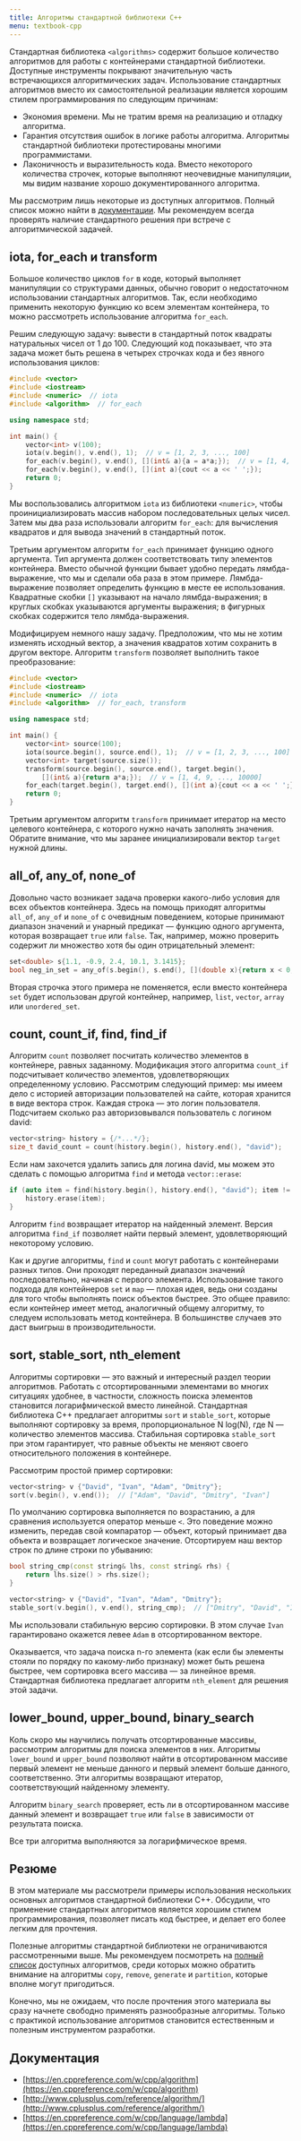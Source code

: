 ```yaml
---
title: Алгоритмы стандартной библиотеки C++
menu: textbook-cpp
---
```


Стандартная библиотека `<algorithms>` содержит большое количество алгоритмов для работы с контейнерами стандартной библиотеки. Доступные инструменты покрывают значительную часть встречающихся алгоритмических задач. Использование стандартных алгоритмов вместо их самостоятельной реализации является хорошим стилем программирования по следующим причинам:

* Экономия времени. Мы не тратим время на реализацию и отладку алгоритма.
* Гарантия отсутствия ошибок в логике работы алгоритма. Алгоритмы стандартной библиотеки протестированы многими программистами.
* Лаконичность и выразительность кода. Вместо некоторого количества строчек, которые выполняют неочевидные манипуляции, мы видим название хорошо документированного алгоритма.

Мы рассмотрим лишь некоторые из доступных алгоритмов. Полный список можно найти в [документации](https://en.cppreference.com/w/cpp/algorithm). Мы рекомендуем всегда проверять наличие стандартного решения при встрече с алгоритмической задачей.

<!-- ## Немодифицирующие алгоритмы -->

## iota, for_each и transform

Большое количество циклов `for` в коде, который выполняет манипуляции со структурами данных, обычно говорит о недостаточном использовании стандартных алгоритмов. Так, если необходимо применить некоторую функцию ко всем элементам контейнера, то можно рассмотреть использование алгоритма `for_each`.

Решим следующую задачу: вывести в стандартный поток квадраты натуральных чисел от 1 до 100. Следующий код показывает, что эта задача может быть решена в четырех строчках кода и без явного использования циклов:

```cpp
#include <vector>
#include <iostream>
#include <numeric>  // iota
#include <algorithm>  // for_each

using namespace std;

int main() {
    vector<int> v(100);
    iota(v.begin(), v.end(), 1);  // v = [1, 2, 3, ..., 100]
    for_each(v.begin(), v.end(), [](int& a){a = a*a;});  // v = [1, 4, 9, ..., 10000]
    for_each(v.begin(), v.end(), [](int a){cout << a << ' ';});
    return 0;
}
```

Мы воспользовались алгоритмом `iota` из библиотеки `<numeric>`, чтобы проинициализировать массив набором последовательных целых чисел. Затем мы два раза использовали алгоритм `for_each`: для вычисления квадратов и для вывода значений в стандартный поток.

Третьим аргументом алгоритм `for_each` принимает функцию одного аргумента. Тип аргумента должен соответствовать типу элементов контейнера. Вместо обычной функции бывает удобно передать лямбда-выражение, что мы и сделали оба раза в этом примере. Лямбда-выражение позволяет определить функцию в месте ее использования. Квадратные скобки `[]` указывают на начало лямбда-выражения; в круглых скобках указываются аргументы выражения; в фигурных скобках содержится тело лямбда-выражения.

Модифицируем немного нашу задачу. Предположим, что мы не хотим изменять исходный вектор, а значения квадратов хотим сохранить в другом векторе. Алгоритм `transform` позволяет выполнить такое преобразование:

```cpp
#include <vector>
#include <iostream>
#include <numeric>  // iota
#include <algorithm>  // for_each, transform

using namespace std;

int main() {
    vector<int> source(100);
    iota(source.begin(), source.end(), 1);  // v = [1, 2, 3, ..., 100]
    vector<int> target(source.size());
    transform(source.begin(), source.end(), target.begin(),
        [](int& a){return a*a;});  // v = [1, 4, 9, ..., 10000]
    for_each(target.begin(), target.end(), [](int a){cout << a << ' ';});
    return 0;
}
```

Третьим аргументом алгоритм `transform` принимает итератор на место целевого контейнера, с которого нужно начать заполнять значения. Обратите внимание, что мы заранее инициализировали вектор `target` нужной длины.

## all_of, any_of, none_of

Довольно часто возникает задача проверки какого-либо условия для всех объектов контейнера. Здесь на помощь приходят алгоритмы `all_of`, `any_of` и `none_of` с очевидным поведением, которые принимают диапазон значений и унарный предикат — функцию одного аргумента, которая возвращает `true` или `false`. Так, например, можно проверить содержит ли множество хотя бы один отрицательный элемент:

```cpp
set<double> s{1.1, -0.9, 2.4, 10.1, 3.1415};
bool neg_in_set = any_of(s.begin(), s.end(), [](double x){return x < 0;});  // true
```

Вторая строчка этого примера не поменяется, если вместо контейнера `set` будет использован другой контейнер, например, `list`, `vector`, `array` или `unordered_set`.

## count, count_if, find, find_if

Алгоритм `count` позволяет посчитать количество элементов в контейнере, равных заданному. Модификация этого алгоритма `count_if` подсчитывает количество элементов, удовлетворяющих определенному условию. Рассмотрим следующий пример: мы имеем дело с историей авторизации пользователей на сайте, которая хранится в виде вектора строк. Каждая строка — это логин пользователя. Подсчитаем сколько раз авторизовывался пользователь с логином david:

```cpp
vector<string> history = {/*...*/};
size_t david_count = count(history.begin(), history.end(), "david");
```

Если нам захочется удалить запись для логина david, мы можем это сделать с помощью алгоритма `find` и метода `vector::erase`:

```cpp
if (auto item = find(history.begin(), history.end(), "david"); item != history.end()) {
    history.erase(item);
}
```

Алгоритм `find` возвращает итератор на найденный элемент. Версия алгоритма `find_if` позволяет найти первый элемент, удовлетворяющий некоторому условию.

Как и другие алгоритмы, `find` и `count` могут работать с контейнерами разных типов. Они проходят переданный диапазон значений последовательно, начиная с первого элемента. Использование такого подхода для контейнеров `set` и `map` — плохая идея, ведь они созданы для того чтобы выполнять поиск объектов быстрее. Это общее правило: если контейнер имеет метод, аналогичный общему алгоритму, то следуем использовать метод контейнера. В большинстве случаев это даст выигрыш в производительности.

## sort, stable_sort, nth_element

Алгоритмы сортировки — это важный и интересный раздел теории алгоритмов. Работать с отсортированными элементами во многих ситуациях удобнее, в частности, сложность поиска элементов становится логарифмической вместо линейной. Стандартная библиотека C++ предлагает алгоритмы `sort` и `stable_sort`, которые выполняют сортировку за время, пропорциональное N log(N), где N — количество элементов массива. Стабильная сортировка `stable_sort` при этом гарантирует, что равные объекты не меняют своего относительного положения в контейнере. 

Рассмотрим простой пример сортировки:

```cpp
vector<string> v {"David", "Ivan", "Adam", "Dmitry"};
sort(v.begin(), v.end());  // ["Adam", "David", "Dmitry", "Ivan"]
```

По умолчанию сортировка выполняется по возрастанию, а для сравнения используется оператор меньше `<`. Это поведение можно изменить, передав свой компаратор — объект, который принимает два объекта и возвращает логическое значение. Отсортируем наш вектор строк по длине строки по убыванию:

```cpp
bool string_cmp(const string& lhs, const string& rhs) {
    return lhs.size() > rhs.size();
}

vector<string> v {"David", "Ivan", "Adam", "Dmitry"};
stable_sort(v.begin(), v.end(), string_cmp);  // ["Dmitry", "David", "Ivan", "Adam"]
```

Мы использовали стабильную версию сортировки. В этом случае `Ivan` гарантировано окажется левее `Adam` в отсортированном векторе.

Оказывается, что задача поиска n-го элемента (как если бы элементы стояли по порядку по какому-либо признаку) может быть решена быстрее, чем сортировка всего массива — за линейное время. Стандартная библиотека предлагает алгоритм `nth_element` для решения этой задачи.

## lower_bound, upper_bound, binary_search

Коль скоро мы научились получать отсортированные массивы, рассмотрим алгоритмы для поиска элементов в них. Алгоритмы `lower_bound` и `upper_bound` позволяют найти в отсортированном массиве первый элемент не меньше данного и первый элемент больше данного, соответственно. Эти алгоритмы возвращают итератор, соответствующий найденному элементу.

Алгоритм `binary_search` проверяет, есть ли в отсортированном массиве данный элемент и возвращает `true` или `false` в зависимости от результата поиска.

Все три алгоритма выполняются за логарифмическое время.

## Резюме

В этом материале мы рассмотрели примеры использования нескольких основных алгоритмов стандартной библиотеки C++. Обсудили, что применение стандартных алгоритмов является хорошим стилем программирования, позволяет писать код быстрее, и делает его более легким для прочтения.

Полезные алгоритмы стандартной библиотеки не ограничиваются рассмотренными выше. Мы рекомендуем посмотреть на [полный список](https://en.cppreference.com/w/cpp/algorithm) доступных алгоритмов, среди которых можно обратить внимание на алгоритмы `copy`, `remove`, `generate` и `partition`, которые вполне могут пригодиться.

Конечно, мы не ожидаем, что после прочтения этого материала вы сразу начнете свободно применять разнообразные алгоритмы. Только с практикой использование алгоритмов становится естественным и полезным инструментом разработки.

## Документация

* [https://en.cppreference.com/w/cpp/algorithm](https://en.cppreference.com/w/cpp/algorithm)
* [http://www.cplusplus.com/reference/algorithm/](http://www.cplusplus.com/reference/algorithm/)
* [https://en.cppreference.com/w/cpp/language/lambda](https://en.cppreference.com/w/cpp/language/lambda)
